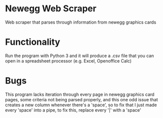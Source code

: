 # Newegg Web Scraper
Web scraper that parses through information from newegg graphics cards

# Functionality

Run the program with Python 3 and it will produce a .csv file that you can open in a spreadsheet processor (e.g. Excel, Openoffice Calc)

# Bugs

This program lacks iteration through every page in newegg graphics card pages, some criteria not being parsed properly, and this one odd issue that creates a new column whenever there's a 'space', so to fix that I just made every 'space' into a pipe, to fix this, replace every '|' with a 'space'
